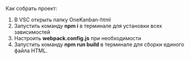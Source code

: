 Как собрать проект:

1. В VSC открыть папку OneKanban-html
2. Запустить команду **npm i** в терминале для установки всех зависимостей
3. Настроить **webpack.config.js** при необходимости
4. Запустить команду **npm run build** в терминале для сборки единого файла HTML.